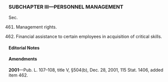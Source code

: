 ### SUBCHAPTER III—PERSONNEL MANAGEMENT ###

Sec.

461. Management rights.

462. Financial assistance to certain employees in acquisition of critical skills.

#### **Editorial Notes** ####

#### Amendments ####

**2001**—Pub. L. 107–108, title V, §504(b), Dec. 28, 2001, 115 Stat. 1406, added item 462.